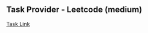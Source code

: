## Task Provider - Leetcode (medium)

[Task Link](https://leetcode.com/problems/generate-parentheses/description/)